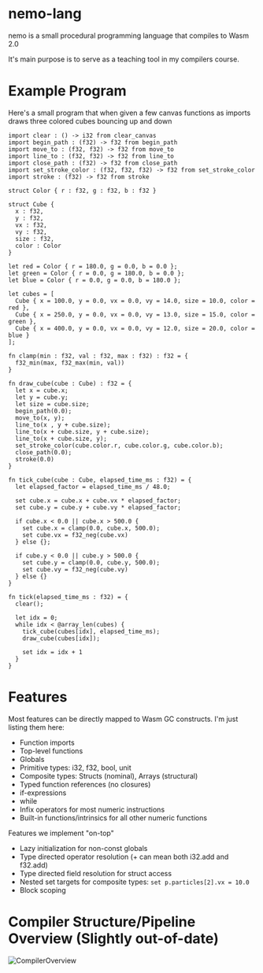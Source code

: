 # nemo-lang

nemo is a small procedural programming language that compiles to Wasm 2.0

It's main purpose is to serve as a teaching tool in my compilers course.

# Example Program

Here's a small program that when given a few canvas functions as imports draws three colored cubes bouncing up and down

```
import clear : () -> i32 from clear_canvas
import begin_path : (f32) -> f32 from begin_path
import move_to : (f32, f32) -> f32 from move_to
import line_to : (f32, f32) -> f32 from line_to
import close_path : (f32) -> f32 from close_path
import set_stroke_color : (f32, f32, f32) -> f32 from set_stroke_color
import stroke : (f32) -> f32 from stroke

struct Color { r : f32, g : f32, b : f32 }

struct Cube {
  x : f32,
  y : f32,
  vx : f32,
  vy : f32,
  size : f32,
  color : Color
}

let red = Color { r = 180.0, g = 0.0, b = 0.0 };
let green = Color { r = 0.0, g = 180.0, b = 0.0 };
let blue = Color { r = 0.0, g = 0.0, b = 180.0 };

let cubes = [
  Cube { x = 100.0, y = 0.0, vx = 0.0, vy = 14.0, size = 10.0, color = red },
  Cube { x = 250.0, y = 0.0, vx = 0.0, vy = 13.0, size = 15.0, color = green },
  Cube { x = 400.0, y = 0.0, vx = 0.0, vy = 12.0, size = 20.0, color = blue }
];

fn clamp(min : f32, val : f32, max : f32) : f32 = {
  f32_min(max, f32_max(min, val))
}

fn draw_cube(cube : Cube) : f32 = {
  let x = cube.x;
  let y = cube.y;
  let size = cube.size;
  begin_path(0.0);
  move_to(x, y);
  line_to(x , y + cube.size);
  line_to(x + cube.size, y + cube.size);
  line_to(x + cube.size, y);
  set_stroke_color(cube.color.r, cube.color.g, cube.color.b);
  close_path(0.0);
  stroke(0.0)
}

fn tick_cube(cube : Cube, elapsed_time_ms : f32) = {
  let elapsed_factor = elapsed_time_ms / 48.0;

  set cube.x = cube.x + cube.vx * elapsed_factor;
  set cube.y = cube.y + cube.vy * elapsed_factor;

  if cube.x < 0.0 || cube.x > 500.0 {
    set cube.x = clamp(0.0, cube.x, 500.0);
    set cube.vx = f32_neg(cube.vx)
  } else {};

  if cube.y < 0.0 || cube.y > 500.0 {
    set cube.y = clamp(0.0, cube.y, 500.0);
    set cube.vy = f32_neg(cube.vy)
  } else {}
}

fn tick(elapsed_time_ms : f32) = {
  clear();

  let idx = 0;
  while idx < @array_len(cubes) {
    tick_cube(cubes[idx], elapsed_time_ms);
    draw_cube(cubes[idx]);

    set idx = idx + 1
  }
}
```

# Features

Most features can be directly mapped to Wasm GC constructs. I'm just listing them here:

- Function imports
- Top-level functions
- Globals
- Primitive types: i32, f32, bool, unit
- Composite types: Structs (nominal), Arrays (structural)
- Typed function references (no closures)
- if-expressions
- while
- Infix operators for most numeric instructions
- Built-in functions/intrinsics for all other numeric functions

Features we implement "on-top"

- Lazy initialization for non-const globals
- Type directed operator resolution (+ can mean both i32.add and f32.add)
- Type directed field resolution for struct access
- Nested set targets for composite types: `set p.particles[2].vx = 10.0`
- Block scoping

# Compiler Structure/Pipeline Overview (Slightly out-of-date)

![CompilerOverview](https://github.com/kritzcreek/nemo-lang/assets/6189397/db0ef74c-c7c3-410f-9e71-4b4c28ed0451)
